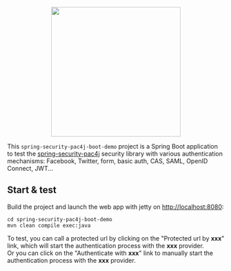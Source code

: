 <p align="center">
  <img src="https://pac4j.github.io/pac4j/img/logo-spring-security.png" width="300" />
</p>

This `spring-security-pac4j-boot-demo` project is a Spring Boot application to test the [spring-security-pac4j](https://github.com/pac4j/spring-security-pac4j) security library with various authentication mechanisms: Facebook, Twitter, form, basic auth, CAS, SAML, OpenID Connect, JWT...

## Start & test

Build the project and launch the web app with jetty on [http://localhost:8080](http://localhost:8080):

    cd spring-security-pac4j-boot-demo
    mvn clean compile exec:java

To test, you can call a protected url by clicking on the "Protected url by **xxx**" link, which will start the authentication process with the **xxx** provider.  
Or you can click on the "Authenticate with **xxx**" link to manually start the authentication process with the **xxx** provider.
